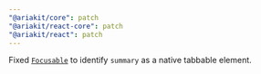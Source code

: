 ```yaml
---
"@ariakit/core": patch
"@ariakit/react-core": patch
"@ariakit/react": patch
---
```


Fixed [`Focusable`](https://ariakit.org/reference/focusable) to identify `summary` as a native tabbable element.
